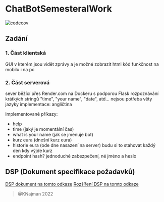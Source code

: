 # ChatBotSemesteralWork

[![codecov](https://codecov.io/gh/KNajman/ChatBotSemesteralWork/branch/main/graph/badge.svg?token=WI6FCA78OV)](https://codecov.io/gh/KNajman/ChatBotSemesteralWork)

## Zadání

### 1. Část klientská

GUI v kterém jsou vidět zprávy a je možné zobrazit html kód
funkčnost na mobilu i na pc

### 2. Část serverová

sever běžící přes Render.com na Dockeru s podporou Flask
rozpoznávání krátkých stringů "time", "your name", "date", atd... nejsou potřeba věty
jazyky implementace: angličtina

Implementované příkazy:

- help
- time (jaký je momentální čas)
- what is your name (jak se jmenuje bot)
- kurz eura (dnešní kurz eura)
- historie eura (ode dne nasazení na server) budu si to stahovat každý den kdy výjde kurz
- endpoint hash? jednoduché zabezpečení, né jméno a heslo

## DSP (Dokument specifikace požadavků)

[DSP dokument na tomto odkaze](./DSP.md)
[Rozšíření DSP na tomto odkaze](./DSP_extension.md)
> @KNajman 2022
